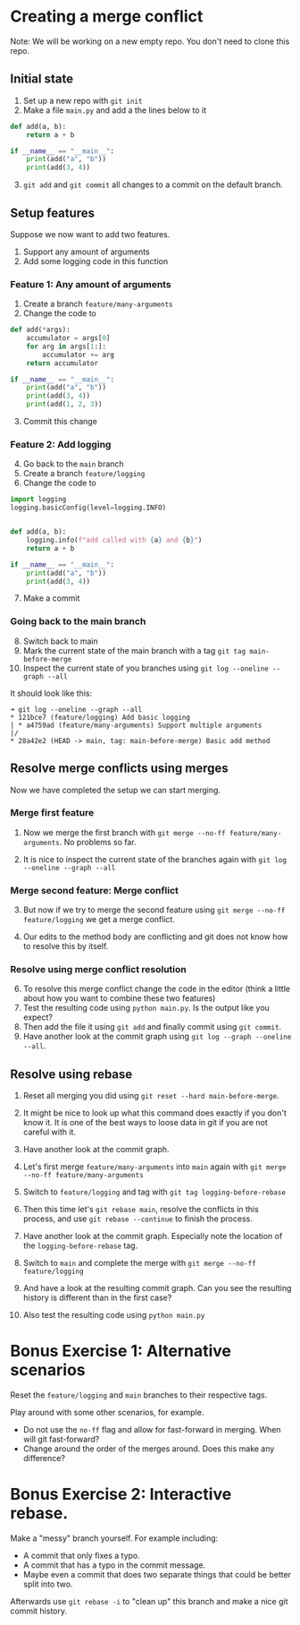 
# Creating a merge conflict

Note: We will be working on a new empty repo. You don't need to clone this repo. 

## Initial state
1. Set up a new repo with `git init`
2. Make a file `main.py` and add a the lines below to it

```python
def add(a, b):
    return a + b

if __name__ == "__main__":
    print(add("a", "b"))
    print(add(3, 4))

```

3. `git add` and `git commit` all changes to a commit on the default branch. 

## Setup features
Suppose we now want to add two features. 
1. Support any amount of arguments
2. Add some logging code in this function


### Feature 1: Any amount of arguments

1.  Create a branch `feature/many-arguments`
2.  Change the code to 
```python
def add(*args):
    accumulator = args[0]
    for arg in args[1:]:
        accumulator += arg
    return accumulator

if __name__ == "__main__":
    print(add("a", "b"))
    print(add(3, 4))
    print(add(1, 2, 3))

```
3. Commit this change

### Feature 2: Add logging
4. Go back to the `main` branch
5. Create a branch `feature/logging`
6. Change the code to
```python
import logging
logging.basicConfig(level=logging.INFO)


def add(a, b):
    logging.info(f"add called with {a} and {b}")
    return a + b

if __name__ == "__main__":
    print(add("a", "b"))
    print(add(3, 4))

```
7. Make a commit

### Going back to the main branch
8. Switch back to main
9. Mark the current state of the main branch with a tag `git tag main-before-merge`
10. Inspect the current state of you branches using `git log --oneline --graph --all`

It should look like this:
```
➜ git log --oneline --graph --all
* 121bce7 (feature/logging) Add basic logging
| * a4759ad (feature/many-arguments) Support multiple arguments
|/
* 28a42e2 (HEAD -> main, tag: main-before-merge) Basic add method
```


## Resolve merge conflicts using merges
Now we have completed the setup we can start merging. 

### Merge first feature
1. Now we merge the first branch with `git merge --no-ff feature/many-arguments`.  No problems so far. 

2. It is nice to inspect the current state of the branches again with `git log --oneline --graph --all`


###  Merge second feature: Merge conflict
3. But now if we try to merge the second feature using `git merge --no-ff feature/logging`
we get a merge conflict.  

4. Our edits to the method body are conflicting and git does not know how to resolve this by itself. 

### Resolve using merge conflict resolution

6. To resolve this merge conflict change the code in the editor (think a little about how you want to combine these two features)
7. Test the resulting code using `python main.py`. Is the output like you expect? 
8. Then add the file it using `git add` and finally commit using `git commit`.
9. Have another look at the commit graph using `git log --graph --oneline --all`.

## Resolve using rebase

1. Reset all merging you did using `git reset --hard main-before-merge`. 

2. It might be nice to look up what this command does exactly if you don't know it. It is one of the best ways to loose data in git if you are not careful with it.

3. Have another look at the commit graph.

4. Let's first merge `feature/many-arguments` into `main` again with `git merge --no-ff feature/many-arguments`
5. Switch to `feature/logging` and tag with `git tag logging-before-rebase`
6. Then this time let's `git rebase main`, resolve the conflicts in this process, and use `git rebase --continue` to finish the process. 
7. Have another look at the commit graph. Especially note the location of the `logging-before-rebase` tag.
8. Switch to `main` and complete the merge with `git merge --no-ff feature/logging`
9. And have a look at the resulting commit graph. Can you see the resulting history is different than in the first case? 
10. Also test the resulting code using `python main.py`


# Bonus Exercise 1: Alternative scenarios
Reset the `feature/logging` and `main` branches to their respective tags. 

Play around with some other scenarios, for example. 
- Do not use the `no-ff` flag and allow for fast-forward in merging. When will git fast-forward? 
- Change around the order of the merges around. Does this make any difference? 

# Bonus Exercise 2: Interactive rebase.  

Make a "messy" branch yourself. For example including: 
- A commit that only fixes a typo. 
- A commit that has a typo in the commit message.
- Maybe even a commit that does two separate things that could be better split into two.

Afterwards use `git rebase -i` to "clean up" this branch and make a nice git commit history. 
